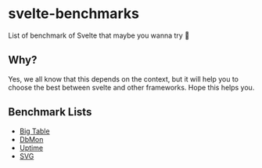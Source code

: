 # svelte-benchmarks
List of benchmark of Svelte that maybe you wanna try 🙌

## Why?
Yes, we all know that this depends on the context, but it will help you to choose the best between svelte and other frameworks. Hope this helps you.

## Benchmark Lists
- [Big Table](https://github.com/donnisnoni95/svelte-benchmarks/tree/master/big-table)
- [DbMon](https://github.com/donnisnoni95/svelte-benchmarks/tree/master/dbmon)
- [Uptime](https://github.com/donnisnoni95/svelte-benchmarks/tree/master/uptime)
- [SVG](https://github.com/donnisnoni95/svelte-benchmarks/tree/master/svg)

